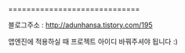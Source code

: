
=============================

블로그주소  : http://adunhansa.tistory.com/195

앱엔진에 적용하실 때 프로젝트 아이디 바꿔주셔야 됩니다 :) 

